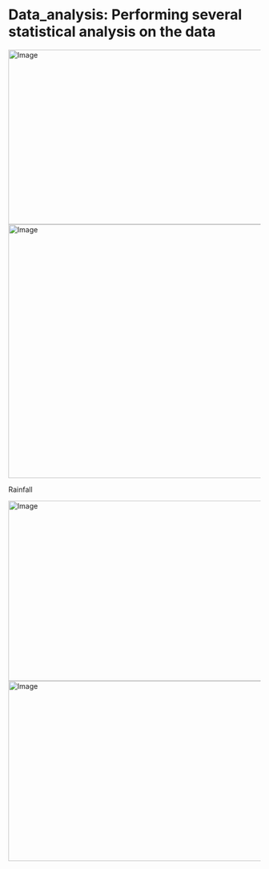 # Data_analysis: Performing several statistical analysis on the data

<img width="555" height="349" alt="Image" src="https://github.com/user-attachments/assets/e2e92ced-b5af-4166-a4fc-ccb313b09259" />
<img width="837" height="507" alt="Image" src="https://github.com/user-attachments/assets/77a8424e-eabe-421f-89ba-58d3519a4966" />

Rainfall

<img width="555" height="360" alt="Image" src="https://github.com/user-attachments/assets/4b7288e3-fa20-4f59-a2a7-2858ef697469" />
<img width="555" height="360" alt="Image" src="https://github.com/user-attachments/assets/e7242aaf-9f88-445c-8077-a1a0966c9fa8" />
